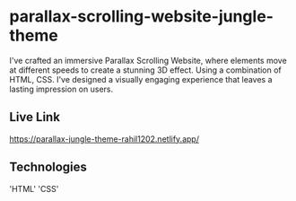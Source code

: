 # parallax-scrolling-website-jungle-theme

I've crafted an immersive Parallax Scrolling Website, where elements move at different speeds to create a stunning 3D effect. Using a combination of HTML, CSS. I've designed a visually engaging experience that leaves a lasting impression on users.

## Live Link
https://parallax-jungle-theme-rahil1202.netlify.app/

## Technologies
 'HTML' 
 'CSS'

